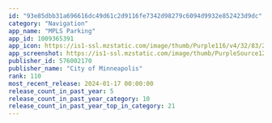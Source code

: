 ```yaml
---
id: "93e85dbb31a696616dc49d61c2d9116fe7342d98279c6094d9932e852423d9dc"
category: "Navigation"
app_name: "MPLS Parking"
app_id: 1009365391
app_icon: https://is1-ssl.mzstatic.com/image/thumb/Purple116/v4/32/83/20/32832049-adbf-6b5f-b0a5-2aae44a956cf/MPLSParkingAppIcon-1x_U007emarketing-0-7-0-85-220.png/1024x1024bb.png
app_screenshot: https://is1-ssl.mzstatic.com/image/thumb/PurpleSource126/v4/9b/d4/63/9bd4638e-ff94-fd4c-32f9-1158697b549f/b4f68e99-7650-4794-ad8c-45f3e1857e05_1.png/1242x2688bb.png
publisher_id: 576002170
publisher_name: "City of Minneapolis"
rank: 110
most_recent_release: 2024-01-17 00:00:00
release_count_in_past_year: 5
release_count_in_past_year_category: 10
release_count_in_past_year_top_in_category: 21
---
```

